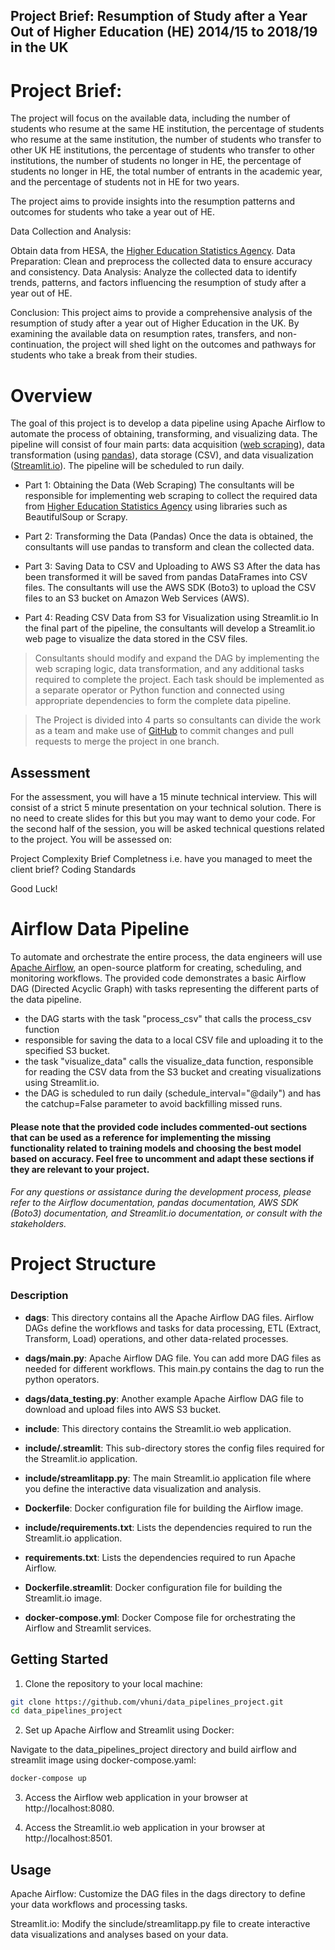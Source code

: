 ## Project Brief: Resumption of Study after a Year Out of Higher Education (HE) 2014/15 to 2018/19 in the UK

# Project Brief:
The project will focus on the available data, including the number of students who resume at the same HE institution, the percentage of students who resume at the same institution, the number of students who transfer to other UK HE institutions, the percentage of students who transfer to other institutions, the number of students no longer in HE, the percentage of students no longer in HE, the total number of entrants in the academic year, and the percentage of students not in HE for two years. 

The project aims to provide insights into the resumption patterns and outcomes for students who take a year out of HE.

Data Collection and Analysis:

Obtain data from HESA, the [Higher Education Statistics Agency](https://www.hesa.ac.uk/data-and-analysis/performance-indicators/non-continuation-summary).
Data Preparation: Clean and preprocess the collected data to ensure accuracy and consistency.
Data Analysis: Analyze the collected data to identify trends, patterns, and factors influencing the resumption of study after a year out of HE. 

Conclusion:
This project aims to provide a comprehensive analysis of the resumption of study after a year out of Higher Education in the UK. By examining the available data on resumption rates, transfers, and non-continuation, the project will shed light on the outcomes and pathways for students who take a break from their studies.

# Overview
The goal of this project is to develop a data pipeline using Apache Airflow to automate the process of obtaining, transforming, and visualizing data. The pipeline will consist of four main parts: data acquisition ([web scraping](https://www.crummy.com/software/BeautifulSoup/bs4/doc/)), data transformation (using [pandas](https://pandas.pydata.org/docs/)), data storage (CSV), and data visualization ([Streamlit.io](https://streamlit.io/)). The pipeline will be scheduled to run daily.

* Part 1: Obtaining the Data (Web Scraping)
The consultants will be responsible for implementing web scraping to collect the required data from [Higher Education Statistics Agency](https://www.hesa.ac.uk/data-and-analysis/performance-indicators/non-continuation-summary) using libraries such as BeautifulSoup or Scrapy.

* Part 2: Transforming the Data (Pandas)
Once the data is obtained, the consultants will use pandas to transform and clean the collected data. 

* Part 3: Saving Data to CSV and Uploading to AWS S3
After the data has been transformed it will be saved from pandas DataFrames into CSV files. The consultants will use the AWS SDK (Boto3) to upload the CSV files to an S3 bucket on Amazon Web Services (AWS). 

* Part 4: Reading CSV Data from S3 for Visualization using Streamlit.io
In the final part of the pipeline, the consultants will develop a Streamlit.io web page to visualize the data stored in the CSV files. 

> Consultants should modify and expand the DAG by implementing the web scraping logic, data transformation, and any additional tasks required to complete the project. Each task should be implemented as a separate operator or Python function and connected using appropriate dependencies to form the complete data pipeline.

> The Project is divided into 4 parts so consultants can divide the work as a team and make use of [GitHub](https://github.com/) to commit changes and pull requests to merge the project in one branch.

## Assessment
For the assessment, you will have a 15 minute technical interview. This will consist of a strict 5 minute presentation on your technical solution. There is no need to create slides for this but you may want to demo your code. For the second half of the session, you will be asked technical questions related to the project. You will be assessed on:

Project Complexity
Brief Completness i.e. have you managed to meet the client brief?
Coding Standards

Good Luck!

# Airflow Data Pipeline
To automate and orchestrate the entire process, the data engineers will use [Apache Airflow](https://airflow.apache.org/), an open-source platform for creating, scheduling, and monitoring workflows. The provided code demonstrates a basic Airflow DAG (Directed Acyclic Graph) with tasks representing the different parts of the data pipeline.

- the DAG starts with the task "process_csv" that calls the process_csv function
- responsible for saving the data to a local CSV file and uploading it to the specified S3 bucket. 
- the task "visualize_data" calls the visualize_data function, responsible for reading the CSV data from the S3 bucket and creating visualizations using Streamlit.io.
- the DAG is scheduled to run daily (schedule_interval="@daily") and has the catchup=False parameter to avoid backfilling missed runs.

#### Please note that the provided code includes commented-out sections that can be used as a reference for implementing the missing functionality related to training models and choosing the best model based on accuracy. Feel free to uncomment and adapt these sections if they are relevant to your project.

###### For any questions or assistance during the development process, please refer to the Airflow documentation, pandas documentation, AWS SDK (Boto3) documentation, and Streamlit.io documentation, or consult with the stakeholders.

# Project Structure

### Description

- **dags**: This directory contains all the Apache Airflow DAG files. Airflow DAGs define the workflows and tasks for data processing, ETL (Extract, Transform, Load) operations, and other data-related processes.

- **dags/main.py**: Apache Airflow DAG file. You can add more DAG files as needed for different workflows. This main.py contains the dag to run the python operators.

- **dags/data_testing.py**: Another example Apache Airflow DAG file to download and upload files into AWS S3 bucket.

- **include**: This directory contains the Streamlit.io web application.

- **include/.streamlit**: This sub-directory stores the config files required for the Streamlit.io application.

- **include/streamlitapp.py**: The main Streamlit.io application file where you define the interactive data visualization and analysis.

- **Dockerfile**: Docker configuration file for building the Airflow image.

- **include/requirements.txt**: Lists the dependencies required to run the Streamlit.io application.

- **requirements.txt**: Lists the dependencies required to run Apache Airflow.

- **Dockerfile.streamlit**: Docker configuration file for building the Streamlit.io image.

- **docker-compose.yml**: Docker Compose file for orchestrating the Airflow and Streamlit services.

## Getting Started

1. Clone the repository to your local machine:

```bash
git clone https://github.com/vhuni/data_pipelines_project.git
cd data_pipelines_project
```

2. Set up Apache Airflow and Streamlit using Docker:

Navigate to the data_pipelines_project directory and build airflow and streamlit image using docker-compose.yaml:
```bash
docker-compose up 
```

3. Access the Airflow web application in your browser at http://localhost:8080.

4. Access the Streamlit.io web application in your browser at http://localhost:8501.

## Usage
Apache Airflow: Customize the DAG files in the dags directory to define your data workflows and processing tasks.

Streamlit.io: Modify the sinclude/streamlitapp.py file to create interactive data visualizations and analyses based on your data.

